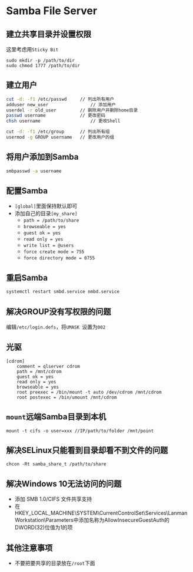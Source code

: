 # Samba File Server
## 建立共享目录并设置权限
这里考虑用`Sticky Bit`

```
sudo mkdir -p /path/to/dir
sudo chmod 1777 /path/to/dir
```

## 建立用户
```bash
cut -d: -f1 /etc/passwd		// 列出所有用户
adduser new_user				// 添加用户
userdel -r old_user			// 删除用户并删除home目录
passwd username				// 更改密码
chsh username					// 更改Shell

cut -d: -f1 /etc/group		// 列出所有组
usermod -g GROUP username	// 更改用户的组
```

## 将用户添加到Samba
```bash
smbpasswd -a username
```

## 配置Samba
- `[global]`里面保持默认即可
- 添加自己的目录`[my_share]`
	- `path = /path/to/share`
	- `browseable = yes`
	- `guest ok = yes`
	- `read only = yes`
	- `write list = @users`
	- `force create mode = 755`
	- `force directory mode = 0755`

## 重启Samba
```bash
systemctl restart smbd.service nmbd.service
```

## 解决GROUP没有写权限的问题
编辑`/etc/login.defs`，将`UMASK	`设置为`002`

## 光驱
```
[cdrom]
    comment = qlserver cdrom
    path = /mnt/cdrom
    guest ok = yes
    read only = yes
    browseable = yes
    root preexec = /bin/mount -t auto /dev/cdrom /mnt/cdrom
    root postexec = /bin/umount /mnt/cdrom
```

## `mount`远端Samba目录到本机
`mount -t cifs -o user=xxx //IP/path/to/folder /mnt/point`

## 解决SELinux只能看到目录却看不到文件的问题
```
chcon -Rt samba_share_t /path/to/share
```

## 解决Windows 10无法访问的问题
- 添加 SMB 1.0/CIFS 文件共享支持
- 在HKEY_LOCAL_MACHINE\SYSTEM\CurrentControlSet\Services\LanmanWorkstation\Parameters中添加名称为AllowInsecureGuestAuth的DWORD(32)位值为1的项

## 其他注意事项
- 不要把要共享的目录放在`/root`下面
